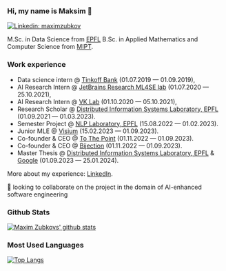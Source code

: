 
### Hi, my name is Maksim 👋

[![Linkedin: maximzubkov](https://img.shields.io/badge/zubkovmd-blue?style=flat-square&logo=Linkedin&logoColor=white&link=https://www.linkedin.com/in/zubkovmd/)](https://www.linkedin.com/in/zubkovmd/)

M.Sc. in Data Science from [EPFL](https://www.epfl.ch/en/)
B.Sc. in Applied Mathematics and Computer Science from [MIPT](https://mipt.ru/english/).

### Work experience
- Data science intern @ [Tinkoff Bank](https://www.tinkoff.ru/eng/) (01.07.2019 — 01.09.2019),
- AI Research Intern @ [JetBrains Research ML4SE lab](https://research.jetbrains.org/groups/ml_methods/) (01.07.2020 — 25.10.2021),
- AI Research Intern @ [VK Lab](https://vk.com/lab) (01.10.2020 — 05.10.2021),
- Research Scholar @ [Distributed Information Systems Laboratory, EPFL](https://www.epfl.ch/labs/lsir/) (01.09.2021 — 01.03.2023).
- Semester Project @ [NLP Laboratory, EPFL](https://atcbosselut.github.io/#group) (15.08.2022 — 01.02.2023).
- Junior MLE @ [Visium](https://visium.ch) (15.02.2023 — 01.09.2023).
- Co-founder & CEO @ [To The Point](https://tothepoint.tech) (01.11.2022 — 01.09.2023).
- Co-founder & CEO @ [Bijection](https://bijection.tech) (01.11.2022 — 01.09.2023).
- Master Thesis @ [Distributed Information Systems Laboratory, EPFL](https://www.epfl.ch/labs/lsir/) & [Google](https://www.google.com/) (01.09.2023 — 25.01.2024).

More about my experience: [LinkedIn](https://www.linkedin.com/in/zubkovmd/).

👯 looking to collaborate on the project in the domain of AI-enhanced software engineering  


### Github Stats
[![Maxim Zubkovs' github stats](https://github-readme-stats.vercel.app/api?username=maximzubkov)](https://github.com/anuraghazra/github-readme-stats)

### Most Used Languages
[![Top Langs](https://github-readme-stats.vercel.app/api/top-langs/?username=maximzubkov&layout=compact)](https://github.com/anuraghazra/github-readme-stats)

<!--
**maximzubkov/maximzubkov** is a ✨ _special_ ✨ repository because its `README.md` (this file) appears on your GitHub profile.

Here are some ideas to get you started:

- 🔭 I’m currently working on ...
- 🌱 I’m currently learning ...
- 👯 I’m looking to collaborate on ...
- 🤔 I’m looking for help with ...
- 💬 Ask me about ...
- 📫 How to reach me: ...
- 😄 Pronouns: ...
- ⚡ Fun fact: ...
-->
